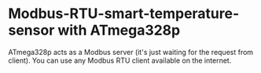 # Modbus-RTU-smart-temperature-sensor with ATmega328p
ATmega328p acts as a Modbus server (it's just waiting for the request from client).
You can use any Modbus RTU client available on the internet. 

